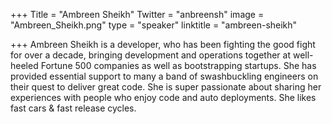 +++
Title = "Ambreen Sheikh"
Twitter = "anbreensh"
image = "Ambreen_Sheikh.png"
type = "speaker"
linktitle = "ambreen-sheikh"

+++
Ambreen Sheikh is a developer, who has been fighting the good fight for over a decade, bringing development and operations together at well-heeled Fortune 500 companies as well as bootstrapping startups. She has provided essential support to many a band of swashbuckling engineers on their quest to deliver great code. She is super passionate about sharing her experiences with people who enjoy code and auto deployments. She likes fast cars & fast release cycles.
